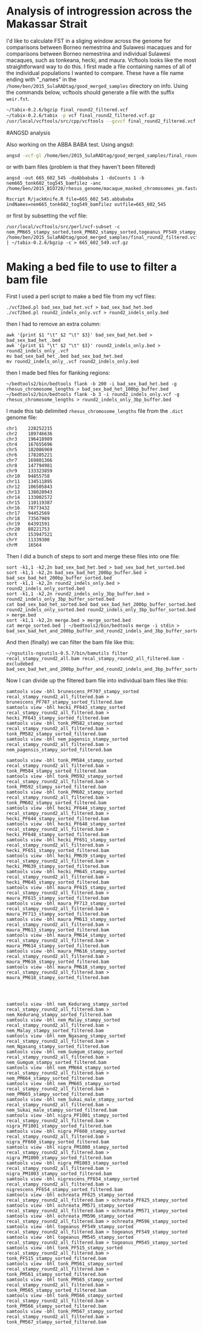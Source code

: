 # Analysis of introgression across the Makassar Strait

I'd like to calculate FST in a sliging window across the genome for comparisons between Borneo nemestrina and Sulawesi macaques and for comparisons between Borneo nemestrina and individual Sulawesi macaques, such as tonkeana, hecki, and maura.  Vcftools looks like the most straightforward way to do this.  I first made a file containing names of all of the individual populations I wanted to compare.  These have a file name ending with "_names" in the `/home/ben/2015_SulaRADtag/good_merged_samples` directory on info.  Using the commands below, vcftools should generate a file with the suffix `weir.fst`.


```bash
~/tabix-0.2.6/bgzip final_round2_filtered.vcf
~/tabix-0.2.6/tabix -p vcf final_round2_filtered.vcf.gz
/usr/local/vcftools/src/cpp/vcftools --gzvcf final_round2_filtered.vcf.gz --weir-fst-pop borneo_names --weir-fst-pop tonkeana_names --fst-window-size 100000 --fst-window-step 100000
```


#ANGSD analysis

Also working on the ABBA BABA test.  Using angsd:

```bash
angsd -vcf-gl /home/ben/2015_SulaRADtag/good_merged_samples/final_round2_filtered.vcf.gz -fai /home/ben/2015_BIO720/rhesus_genome/macaque_masked_chromosomes_ym.fasta.fai -nind 40 -doAbbababa -anc /home/ben/2015_BIO720/rhesus_genome/macaque_masked_chromosomes_ym.fasta
```
or with bam files (problem is that they haven't been filtered)
```
angsd -out 665_602_545 -doAbbababa 1 -doCounts 1 -b nem665_tonk602_tog545_bamfilez -anc /home/ben/2015_BIO720/rhesus_genome/macaque_masked_chromosomes_ym.fasta
```
```
Rscript R/jackKnife.R file=665_602_545.abbababa indNames=nem665_tonk602_tog549_bamfilez outfile=665_602_545
```

or first by subsetting the vcf file:

```
/usr/local/vcftools/src/perl/vcf-subset -c nem_PM665_stampy_sorted,tonk_PM602_stampy_sorted,togeanus_PF549_stampy_sorted /home/ben/2015_SulaRADtag/good_merged_samples/final_round2_filtered.vcf.gz | ~/tabix-0.2.6/bgzip -c > 665_602_549.vcf.gz
```

# Making a bed file to use to filter a bam file

First I used a perl script to make a bed file from my vcf files:
```
./vcf2bed.pl bad_sex_bad_het.vcf > bad_sex_bad_het.bed
./vcf2bed.pl round2_indels_only.vcf > round2_indels_only.bed
```
then I had to remove an extra column:
```
awk '{print $1 "\t" $2 "\t" $3}' bad_sex_bad_het.bed > bad_sex_bad_het_.bed
awk '{print $1 "\t" $2 "\t" $3}' round2_indels_only.bed > round2_indels_only_.vcf
mv bad_sex_bad_het_.bed bad_sex_bad_het.bed
mv round2_indels_only_.vcf round2_indels_only.bed
```
then I made bed files for flanking regions:
```
~/bedtools2/bin/bedtools flank -b 200 -i bad_sex_bad_het.bed -g rhesus_chromosome_lengths > bad_sex_bad_het_100bp_buffer.bed
~/bedtools2/bin/bedtools flank -b 3 -i round2_indels_only.vcf -g rhesus_chromosome_lengths > round2_indels_only_3bp_buffer.bed
```
I made this tab delimited `rhesus_chromosome_lengths` file from the `.dict` genome file:
```
chr1	228252215
chr2	189746636
chr3	196418989
chr4	167655696
chr5	182086969
chr6	178205221
chr7	169801366
chr8	147794981
chr9	133323859
chr10	94855758
chr11	134511895
chr12	106505843
chr13	138028943
chr14	133002572
chr15	110119387
chr16	78773432
chr17	94452569
chr18	73567989
chr19	64391591
chr20	88221753
chrX	153947521
chrY	11339300
chrM	16564
```

Then I did a bunch of steps to sort and merge these files into one file:
```
sort -k1,1 -k2,2n bad_sex_bad_het.bed > bad_sex_bad_het_sorted.bed
sort -k1,1 -k2,2n bad_sex_bad_het_200bp_buffer.bed > bad_sex_bad_het_200bp_buffer_sorted.bed
sort -k1,1 -k2,2n round2_indels_only.bed > round2_indels_only_sorted.bed 
sort -k1,1 -k2,2n round2_indels_only_3bp_buffer.bed > round2_indels_only_3bp_buffer_sorted.bed
cat bad_sex_bad_het_sorted.bed bad_sex_bad_het_200bp_buffer_sorted.bed round2_indels_only_sorted.bed round2_indels_only_3bp_buffer_sorted.bed > merge.bed
sort -k1,1 -k2,2n merge.bed > merge_sorted.bed
cat merge_sorted.bed | ~/bedtools2/bin/bedtools merge -i stdin > bad_sex_bad_het_and_200bp_buffer_and_round2_indels_and_3bp_buffer_sorted.bed
```

And then (finally) we can filter the bam file like this:

```
~/ngsutils-ngsutils-0.5.7/bin/bamutils filter recal_stampy_round2_all.bam recal_stampy_round2_all_filtered.bam -excludebed bad_sex_bad_het_and_200bp_buffer_and_round2_indels_and_3bp_buffer_sorted.bed
```
Now I can divide up the filtered bam file into individual bam files like this:

```
samtools view -bhl brunescens_PF707_stampy_sorted recal_stampy_round2_all_filtered.bam > brunescens_PF707_stampy_sorted_filtered.bam
samtools view -bhl hecki_PF643_stampy_sorted recal_stampy_round2_all_filtered.bam > hecki_PF643_stampy_sorted_filtered.bam
samtools view -bhl tonk_PM582_stampy_sorted recal_stampy_round2_all_filtered.bam > tonk_PM582_stampy_sorted_filtered.bam
samtools view -bhl nem_pagensis_stampy_sorted recal_stampy_round2_all_filtered.bam > nem_pagensis_stampy_sorted_filtered.bam

samtools view -bhl tonk_PM584_stampy_sorted recal_stampy_round2_all_filtered.bam > tonk_PM584_stampy_sorted_filtered.bam
samtools view -bhl tonk_PM592_stampy_sorted recal_stampy_round2_all_filtered.bam > tonk_PM592_stampy_sorted_filtered.bam
samtools view -bhl tonk_PM602_stampy_sorted recal_stampy_round2_all_filtered.bam > tonk_PM602_stampy_sorted_filtered.bam
samtools view -bhl hecki_PF644_stampy_sorted recal_stampy_round2_all_filtered.bam > hecki_PF644_stampy_sorted_filtered.bam
samtools view -bhl hecki_PF648_stampy_sorted recal_stampy_round2_all_filtered.bam > hecki_PF648_stampy_sorted_filtered.bam
samtools view -bhl hecki_PF651_stampy_sorted recal_stampy_round2_all_filtered.bam > hecki_PF651_stampy_sorted_filtered.bam
samtools view -bhl hecki_PM639_stampy_sorted recal_stampy_round2_all_filtered.bam > hecki_PM639_stampy_sorted_filtered.bam
samtools view -bhl hecki_PM645_stampy_sorted recal_stampy_round2_all_filtered.bam > hecki_PM645_stampy_sorted_filtered.bam
samtools view -bhl maura_PF615_stampy_sorted recal_stampy_round2_all_filtered.bam > maura_PF615_stampy_sorted_filtered.bam
samtools view -bhl maura_PF713_stampy_sorted recal_stampy_round2_all_filtered.bam > maura_PF713_stampy_sorted_filtered.bam
samtools view -bhl maura_PM613_stampy_sorted recal_stampy_round2_all_filtered.bam > maura_PM613_stampy_sorted_filtered.bam
samtools view -bhl maura_PM614_stampy_sorted recal_stampy_round2_all_filtered.bam > maura_PM614_stampy_sorted_filtered.bam
samtools view -bhl maura_PM616_stampy_sorted recal_stampy_round2_all_filtered.bam > maura_PM616_stampy_sorted_filtered.bam
samtools view -bhl maura_PM618_stampy_sorted recal_stampy_round2_all_filtered.bam > maura_PM618_stampy_sorted_filtered.bam




samtools view -bhl nem_Kedurang_stampy_sorted recal_stampy_round2_all_filtered.bam > nem_Kedurang_stampy_sorted_filtered.bam
samtools view -bhl nem_Malay_stampy_sorted recal_stampy_round2_all_filtered.bam > nem_Malay_stampy_sorted_filtered.bam
samtools view -bhl nem_Ngasang_stampy_sorted recal_stampy_round2_all_filtered.bam > nem_Ngasang_stampy_sorted_filtered.bam
samtools view -bhl nem_Gumgum_stampy_sorted recal_stampy_round2_all_filtered.bam > nem_Gumgum_stampy_sorted_filtered.bam
samtools view -bhl nem_PM664_stampy_sorted recal_stampy_round2_all_filtered.bam > nem_PM664_stampy_sorted_filtered.bam
samtools view -bhl nem_PM665_stampy_sorted recal_stampy_round2_all_filtered.bam > nem_PM665_stampy_sorted_filtered.bam
samtools view -bhl nem_Sukai_male_stampy_sorted recal_stampy_round2_all_filtered.bam > nem_Sukai_male_stampy_sorted_filtered.bam
samtools view -bhl nigra_PF1001_stampy_sorted recal_stampy_round2_all_filtered.bam > nigra_PF1001_stampy_sorted_filtered.bam
samtools view -bhl nigra_PF660_stampy_sorted recal_stampy_round2_all_filtered.bam > nigra_PF660_stampy_sorted_filtered.bam
samtools view -bhl nigra_PM1000_stampy_sorted recal_stampy_round2_all_filtered.bam > nigra_PM1000_stampy_sorted_filtered.bam
samtools view -bhl nigra_PM1003_stampy_sorted recal_stampy_round2_all_filtered.bam > nigra_PM1003_stampy_sorted_filtered.bam
samtools view -bhl nigrescens_PF654_stampy_sorted recal_stampy_round2_all_filtered.bam > nigrescens_PF654_stampy_sorted_filtered.bam
samtools view -bhl ochreata_PF625_stampy_sorted recal_stampy_round2_all_filtered.bam > ochreata_PF625_stampy_sorted
samtools view -bhl ochreata_PM571_stampy_sorted recal_stampy_round2_all_filtered.bam > ochreata_PM571_stampy_sorted
samtools view -bhl ochreata_PM596_stampy_sorted recal_stampy_round2_all_filtered.bam > ochreata_PM596_stampy_sorted
samtools view -bhl togeanus_PF549_stampy_sorted recal_stampy_round2_all_filtered.bam > togeanus_PF549_stampy_sorted
samtools view -bhl togeanus_PM545_stampy_sorted recal_stampy_round2_all_filtered.bam > togeanus_PM545_stampy_sorted
samtools view -bhl tonk_PF515_stampy_sorted recal_stampy_round2_all_filtered.bam > tonk_PF515_stampy_sorted_filtered.bam
samtools view -bhl tonk_PM561_stampy_sorted recal_stampy_round2_all_filtered.bam > tonk_PM561_stampy_sorted_filtered.bam
samtools view -bhl tonk_PM565_stampy_sorted recal_stampy_round2_all_filtered.bam > tonk_PM565_stampy_sorted_filtered.bam
samtools view -bhl tonk_PM566_stampy_sorted recal_stampy_round2_all_filtered.bam > tonk_PM566_stampy_sorted_filtered.bam
samtools view -bhl tonk_PM567_stampy_sorted recal_stampy_round2_all_filtered.bam > tonk_PM567_stampy_sorted_filtered.bam
```

